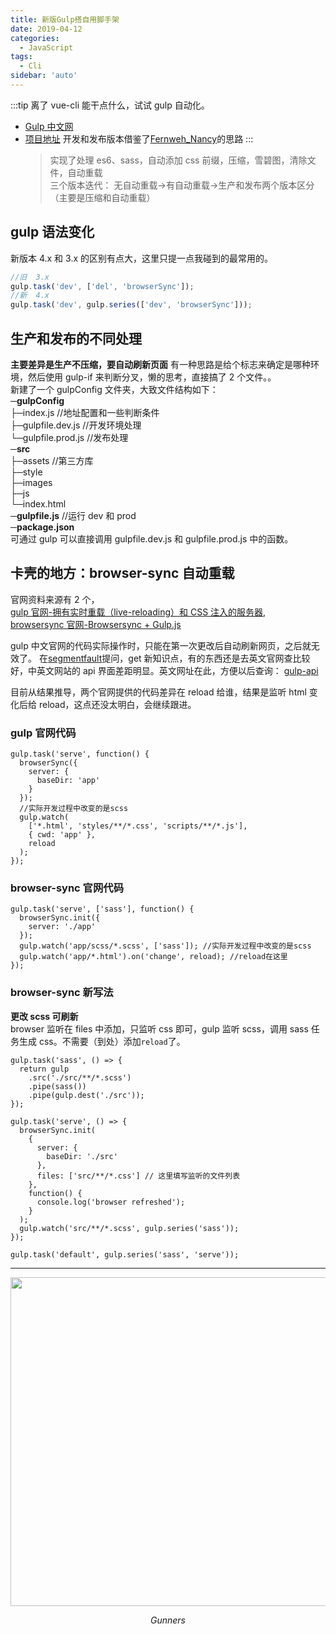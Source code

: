 ```yaml
---
title: 新版Gulp搭自用脚手架
date: 2019-04-12
categories:
  - JavaScript
tags:
  - Cli
sidebar: 'auto'
---
```


:::tip
离了 vue-cli 能干点什么，试试 gulp 自动化。

- [Gulp 中文网](https://www.gulpjs.com.cn/)
- [项目地址](https://github.com/hitler617/gulp-ty)
  开发和发布版本借鉴了[Fernweh_Nancy](https://www.jianshu.com/p/db49513a40ec)的思路
  :::
  > 实现了处理 es6、sass，自动添加 css 前缀，压缩，雪碧图，清除文件，自动重载  
  > 三个版本迭代： 无自动重载->有自动重载->生产和发布两个版本区分（主要是压缩和自动重载）

## gulp 语法变化

新版本 4.x 和 3.x 的区别有点大，这里只提一点我碰到的最常用的。

```javascript
//旧  3.x
gulp.task('dev', ['del', 'browserSync']);
//新  4.x
gulp.task('dev', gulp.series(['dev', 'browserSync']));
```

## 生产和发布的不同处理

**主要差异是生产不压缩，要自动刷新页面**
有一种思路是给个标志来确定是哪种环境，然后使用 gulp-if 来判断分叉，懒的思考，直接搞了 2 个文件。。  
新建了一个 gulpConfig 文件夹，大致文件结构如下：  
**─gulpConfig**  
├─index.js //地址配置和一些判断条件  
├─gulpfile.dev.js //开发环境处理  
└─gulpfile.prod.js //发布处理  
**─src**  
├─assets //第三方库  
├─style  
├─images  
├─js  
└─index.html  
**─gulpfile.js** //运行 dev 和 prod  
**─package.json**  
可通过 gulp 可以直接调用 gulpfile.dev.js 和 gulpfile.prod.js 中的函数。

## 卡壳的地方：browser-sync 自动重载

官网资料来源有 2 个，  
[gulp 官网-拥有实时重载（live-reloading）和 CSS 注入的服务器](https://www.gulpjs.com.cn/docs/recipes/server-with-livereload-and-css-injection/),  
[browsersync 官网-Browsersync + Gulp.js](http://www.browsersync.cn/docs/gulp/)

gulp 中文官网的代码实际操作时，只能在第一次更改后自动刷新网页，之后就无效了。
在[segmentfault](https://segmentfault.com/q/1010000019206408?_ea=11290037)提问，get 新知识点，有的东西还是去英文官网查比较好，中英文网站的 api 界面差距明显。英文网址在此，方便以后查询：
[gulp-api](https://gulpjs.com/docs/en/api/concepts)

目前从结果推导，两个官网提供的代码差异在 reload 给谁，结果是监听 html 变化后给 reload，这点还没太明白，会继续跟进。

### gulp 官网代码

```js{7}
gulp.task('serve', function() {
  browserSync({
    server: {
      baseDir: 'app'
    }
  });
  //实际开发过程中改变的是scss
  gulp.watch(
    ['*.html', 'styles/**/*.css', 'scripts/**/*.js'],
    { cwd: 'app' },
    reload
  );
});
```

### browser-sync 官网代码

```js{6}
gulp.task('serve', ['sass'], function() {
  browserSync.init({
    server: './app'
  });
  gulp.watch('app/scss/*.scss', ['sass']); //实际开发过程中改变的是scss
  gulp.watch('app/*.html').on('change', reload); //reload在这里
});
```

### browser-sync 新写法

**更改 scss 可刷新**  
browser 监听在 files 中添加，只监听 css 即可，gulp 监听 scss，调用 sass 任务生成 css。不需要（到处）添加`reload`了。

```js{13}
gulp.task('sass', () => {
  return gulp
    .src('./src/**/*.scss')
    .pipe(sass())
    .pipe(gulp.dest('./src'));
});

gulp.task('serve', () => {
  browserSync.init(
    {
      server: {
        baseDir: './src'
      },
      files: ['src/**/*.css'] // 这里填写监听的文件列表
    },
    function() {
      console.log('browser refreshed');
    }
  );
  gulp.watch('src/**/*.scss', gulp.series('sass'));
});

gulp.task('default', gulp.series('sass', 'serve'));
```

---

<p align="center">
    <img src="/vBlog-reco/avatar.png"  width="800" height="526">
    <p align="center">
        <em>Gunners</em>
    </p>
</p>
